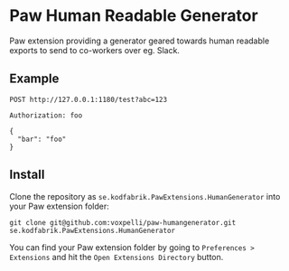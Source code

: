 # Paw Human Readable Generator

Paw extension providing a generator geared towards human readable exports to send to co-workers over eg. Slack.

## Example

```
POST http://127.0.0.1:1180/test?abc=123

Authorization: foo

{
  "bar": "foo"
}
```

## Install

Clone the repository as `se.kodfabrik.PawExtensions.HumanGenerator` into your Paw extension folder:

`git clone git@github.com:voxpelli/paw-humangenerator.git se.kodfabrik.PawExtensions.HumanGenerator`

You can find your Paw extension folder by going to `Preferences > Extensions` and hit the `Open Extensions Directory` button.
